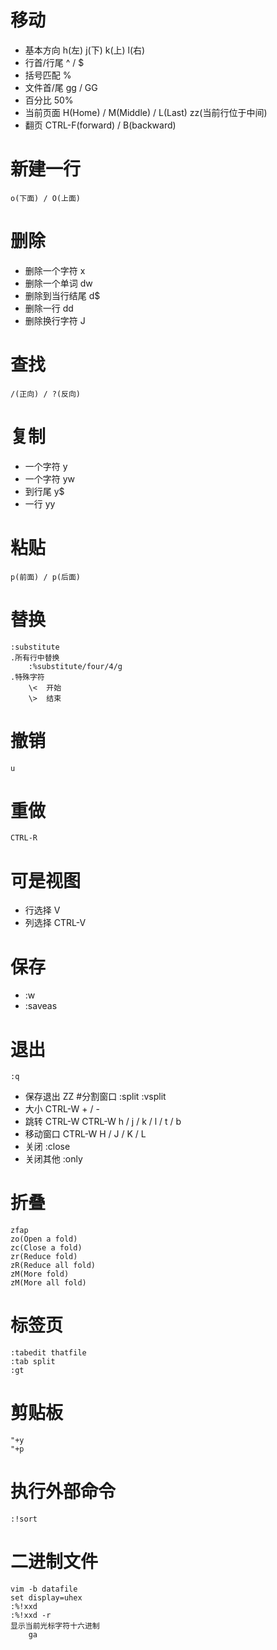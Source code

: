 # 移动
- 基本方向
    h(左) j(下) k(上) l(右)
- 行首/行尾
    ^ / $
- 括号匹配
    %
- 文件首/尾
    gg / GG
- 百分比
    50%
- 当前页面
    H(Home) / M(Middle) / L(Last)
   zz(当前行位于中间)
- 翻页
    CTRL-F(forward) / B(backward)
# 新建一行
    o(下面) / O(上面)
# 删除
- 删除一个字符
    x
- 删除一个单词
    dw
- 删除到当行结尾
    d$
- 删除一行
    dd
- 删除换行字符
    J
# 查找
    /(正向) / ?(反向)
# 复制
- 一个字符
    y
- 一个字符
    yw
- 到行尾
    y$
- 一行
    yy
# 粘贴
    p(前面) / p(后面)
# 替换
    :substitute
    .所有行中替换
        :%substitute/four/4/g
    .特殊字符
        \<  开始
        \>  结束
# 撤销
    u
# 重做
    CTRL-R
# 可是视图
- 行选择
    V
- 列选择
    CTRL-V
# 保存
- :w
- :saveas
# 退出
    :q
- 保存退出
    ZZ
#分割窗口
    :split
    :vsplit
- 大小
    CTRL-W + / -
- 跳转
    CTRL-W
    CTRL-W h / j / k / l / t / b
- 移动窗口
    CTRL-W H / J / K / L
- 关闭
    :close
- 关闭其他
    :only
# 折叠
    zfap
    zo(Open a fold)
    zc(Close a fold)
    zr(Reduce fold)
    zR(Reduce all fold)
    zM(More fold)
    zM(More all fold)
# 标签页
    :tabedit thatfile
    :tab split
    :gt
# 剪贴板
    "+y
    "+p
# 执行外部命令
    :!sort
# 二进制文件
    vim -b datafile
    set display=uhex
    :%!xxd
    :%!xxd -r
    显示当前光标字符十六进制
        ga

